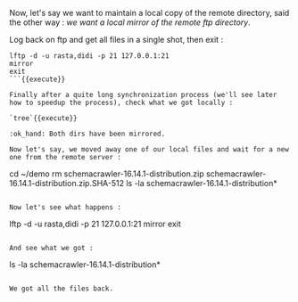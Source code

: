 Now, let's say we want to maintain a local copy of the remote directory, said the other
way : *we want a local mirror of the remote ftp directory*.



Log back on ftp and get all files in a single shot, then exit :


```
lftp -d -u rasta,didi -p 21 127.0.0.1:21
mirror
exit
```{{execute}}

Finally after a quite long synchronization process (we'll see later how to speedup the process), check what we got locally :

`tree`{{execute}}

:ok_hand: Both dirs have been mirrored.

Now let's say, we moved away one of our local files and wait for a new one from the remote server :

```
cd ~/demo
rm schemacrawler-16.14.1-distribution.zip schemacrawler-16.14.1-distribution.zip.SHA-512
ls -la schemacrawler-16.14.1-distribution* 
```{{execute}}

Now let's see what happens :

```
lftp -d -u rasta,didi -p 21 127.0.0.1:21
mirror
exit
```{{execute}}

And see what we got :

```
ls -la schemacrawler-16.14.1-distribution* 
```{{execute}}

We got all the files back.